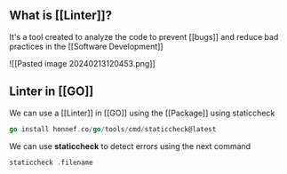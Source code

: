 ## What is [[Linter]]?

It's a tool created to analyze the code to prevent [[bugs]] and reduce bad practices in the [[Software Development]]

![[Pasted image 20240213120453.png]]

## Linter in [[GO]]

We can use a [[Linter]] in [[GO]] using the [[Package]] using staticcheck

```Go
go install honnef.co/go/tools/cmd/staticcheck@latest
```

We can use **staticcheck** to detect errors using the next command
```Go
staticcheck .filename
```
